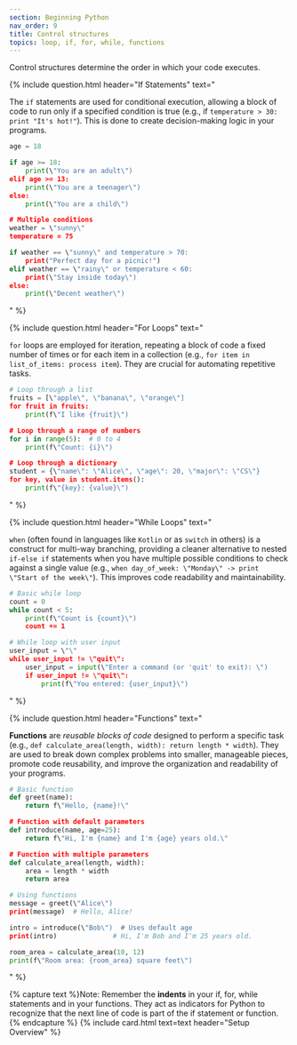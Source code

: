 ```yaml
---
section: Beginning Python
nav_order: 9
title: Control structures
topics: loop, if, for, while, functions
---
```


Control structures determine the order in which your code executes.

{% include question.html header="If Statements" text="

The ```if``` statements are used for conditional execution, allowing a block of code to run only if a specified condition is true (e.g., if ```temperature > 30: print "It's hot!"```). This is done to create decision-making logic in your programs.

```python
age = 18

if age >= 18:
    print(\"You are an adult\")
elif age >= 13:
    print(\"You are a teenager\")
else:
    print(\"You are a child\")

# Multiple conditions
weather = \"sunny\"
temperature = 75

if weather == \"sunny\" and temperature > 70:
    print("Perfect day for a picnic!")
elif weather == \"rainy\" or temperature < 60:
    print(\"Stay inside today\")
else:
    print(\"Decent weather\")
```
" %}

{% include question.html header="For Loops" text="

```for``` loops are employed for iteration, repeating a block of code a fixed number of times or for each item in a collection (e.g., ```for item in list_of_items: process item```). They are crucial for automating repetitive tasks.

```python
# Loop through a list
fruits = [\"apple\", \"banana\", \"orange\"]
for fruit in fruits:
    print(f\"I like {fruit}\")

# Loop through a range of numbers
for i in range(5):  # 0 to 4
    print(f\"Count: {i}\")

# Loop through a dictionary
student = {\"name\": \"Alice\", \"age\": 20, \"major\": \"CS\"}
for key, value in student.items():
    print(f\"{key}: {value}\")
```
" %}

{% include question.html header="While Loops" text="

```when``` (often found in languages like ```Kotlin``` or as ```switch``` in others) is a construct for multi-way branching, providing a cleaner alternative to nested ```if-else if``` statements when you have multiple possible conditions to check against a single value (e.g., ```when day_of_week: \"Monday\" -> print \"Start of the week\"```). This improves code readability and maintainability.

```python
# Basic while loop
count = 0
while count < 5:
    print(f\"Count is {count}\")
    count += 1

# While loop with user input
user_input = \"\"
while user_input != \"quit\":
    user_input = input(\"Enter a command (or 'quit' to exit): \")
    if user_input != \"quit\":
        print(f\"You entered: {user_input}\")
```
" %}

{% include question.html header="Functions" text="

**Functions** are *reusable blocks of code* designed to perform a specific task (e.g., ```def calculate_area(length, width): return length * width```). They are used to break down complex problems into smaller, manageable pieces, promote code reusability, and improve the organization and readability of your programs.

```python
# Basic function
def greet(name):
    return f\"Hello, {name}!\"

# Function with default parameters
def introduce(name, age=25):
    return f\"Hi, I'm {name} and I'm {age} years old.\"

# Function with multiple parameters
def calculate_area(length, width):
    area = length * width
    return area

# Using functions
message = greet(\"Alice\")
print(message)  # Hello, Alice!

intro = introduce(\"Bob\")  # Uses default age
print(intro)              # Hi, I'm Bob and I'm 25 years old.

room_area = calculate_area(10, 12)
print(f\"Room area: {room_area} square feet\")
```
" %}

{% capture text %}Note:
Remember the **indents** in your if, for, while statements and in your functions. They act as indicators for Python to recognize that the next line of code is part of the if statement or function.
{% endcapture %}
{% include card.html text=text header="Setup Overview" %}
